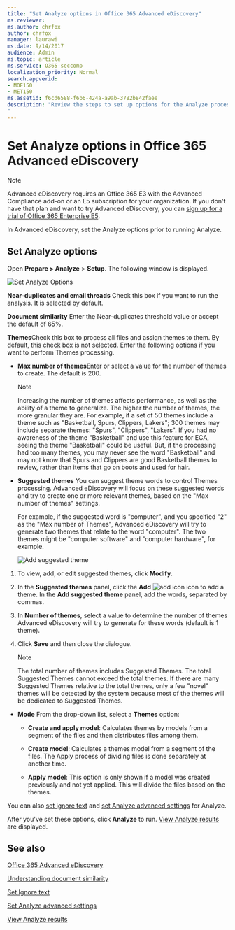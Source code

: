 ```yaml
---
title: "Set Analyze options in Office 365 Advanced eDiscovery"
ms.reviewer: 
ms.author: chrfox
author: chrfox
manager: laurawi
ms.date: 9/14/2017
audience: Admin
ms.topic: article
ms.service: O365-seccomp
localization_priority: Normal
search.appverid: 
- MOE150
- MET150
ms.assetid: f6cd6588-f6b6-424a-a9ab-3782b842faee
description: "Review the steps to set up options for the Analyze process in Office 365 Advanced eDiscovery, including near-duplicates, email threads, and themes. 
"
---
```


# Set Analyze options in Office 365 Advanced eDiscovery

> [!NOTE]
> Advanced eDiscovery requires an Office 365 E3 with the Advanced Compliance add-on or an E5 subscription for your organization. If you don't have that plan and want to try Advanced eDiscovery, you can [sign up for a trial of Office 365 Enterprise E5](https://go.microsoft.com/fwlink/p/?LinkID=698279). 
  
In Advanced eDiscovery, set the Analyze options prior to running Analyze.
  
## Set Analyze options

Open **Prepare \> Analyze** \> **Setup**. The following window is displayed.
  
![Set Analyze Options](media/c3ec7a92-8484-4812-b98c-aa3eb740e5b7.png)
  
 **Near-duplicates and email threads** Check this box if you want to run the analysis. It is selected by default. 
  
 **Document similarity** Enter the Near-duplicates threshold value or accept the default of 65%. 
  
 **Themes**Check this box to process all files and assign themes to them. By default, this check box is not selected. Enter the following options if you want to perform Themes processing.
  
- **Max number of themes**Enter or select a value for the number of themes to create. The default is 200. 
    
    > [!NOTE]
    > Increasing the number of themes affects performance, as well as the ability of a theme to generalize. The higher the number of themes, the more granular they are. For example, if a set of 50 themes include a theme such as "Basketball, Spurs, Clippers, Lakers"; 300 themes may include separate themes: "Spurs", "Clippers", "Lakers". If you had no awareness of the theme "Basketball" and use this feature for ECA, seeing the theme "Basketball" could be useful. But, if the processing had too many themes, you may never see the word "Basketball" and may not know that Spurs and Clippers are good Basketball themes to review, rather than items that go on boots and used for hair. 
  
- **Suggested themes** You can suggest theme words to control Themes processing. Advanced eDiscovery will focus on these suggested words and try to create one or more relevant themes, based on the "Max number of themes" settings. 
    
    For example, if the suggested word is "computer", and you specified "2" as the "Max number of Themes", Advanced eDiscovery will try to generate two themes that relate to the word "computer". The two themes might be "computer software" and "computer hardware", for example. 
    
    ![Add suggested theme](media/06e9ffd3-a76c-423b-b450-9e465eb9a02f.png)
  
1. To view, add, or edit suggested themes, click **Modify**.
    
2. In the **Suggested themes** panel, click the **Add** ![add icon](media/c2dd8b3a-5a22-412c-a7fa-143f5b2b5612.png) icon to add a theme. In the **Add suggested theme** panel, add the words, separated by commas. 
    
3. In **Number of themes**, select a value to determine the number of themes Advanced eDiscovery will try to generate for these words (default is 1 theme).
    
4. Click **Save** and then close the dialogue. 
    
    > [!NOTE]
    > The total number of themes includes Suggested Themes. The total Suggested Themes cannot exceed the total themes. If there are many Suggested Themes relative to the total themes, only a few "novel" themes will be detected by the system because most of the themes will be dedicated to Suggested Themes. 
  
- **Mode** From the drop-down list, select a **Themes** option: 
    
  - **Create and apply model**: Calculates themes by models from a segment of the files and then distributes files among them.
    
  - **Create model**: Calculates a themes model from a segment of the files. The Apply process of dividing files is done separately at another time.
    
  - **Apply model**: This option is only shown if a model was created previously and not yet applied. This will divide the files based on the themes.
    
You can also [set ignore text](set-ignore-text-in-advanced-ediscovery.md) and [set Analyze advanced settings](set-analyze-advanced-settings-in-advanced-ediscovery.md) for Analyze. 
  
After you've set these options, click **Analyze** to run. [View Analyze results](view-analyze-results-in-advanced-ediscovery.md) are displayed. 
  
## See also

[Office 365 Advanced eDiscovery](office-365-advanced-ediscovery.md)
  
[Understanding document similarity](understand-document-similarity-in-advanced-ediscovery.md)
  
[Set Ignore text ](set-ignore-text-in-advanced-ediscovery.md)
  
[Set Analyze advanced settings](set-analyze-advanced-settings-in-advanced-ediscovery.md)
  
[View Analyze results](view-analyze-results-in-advanced-ediscovery.md)


